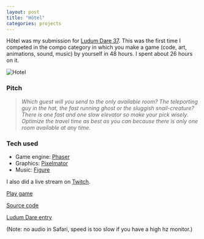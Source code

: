 ```yaml
---
layout: post
title: "Hôtel"
categories: projects
---
```


Hôtel was my submission for [Ludum Dare 37](http://ludumdare.com). This was the first time I competed in the compo category in which you make a game (code, art, animations, sound, music) by yourself in 48 hours. I spent about 26 hours on it.

![Hotel](https://raw.githubusercontent.com/AntonFagerberg/hotel/master/gif/hotel_final2.gif)

### Pitch

> _Which guest will you send to the only available room? The teleporting guy in the hat, the fast running ghost or the sluggish snail-creature? There is one fast and one slow elevator so make your pick wisely. Optimize the travel time as best as you can because there is only one room available at any time._

### Tech used 
* Game engine: [Phaser](http://phaser.io)
* Graphics: [Pixelmator](http://www.pixelmator.com/mac/)
* Music: [Figure](https://itunes.apple.com/app/figure/id511269223)

I also did a live stream on [Twitch](https://www.twitch.tv/antonjf).

[Play game](http://antonfagerberg.com/hotel/) 

[Source code](https://github.com/AntonFagerberg/hotel)

[Ludum Dare entry](http://ludumdare.com/compo/ludum-dare-37/?action=preview&uid=56405)

(Note: no audio in Safari, speed is too slow if you have a high hz monitor.)